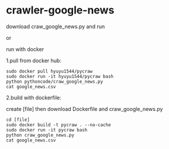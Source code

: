 # crawler-google-news

download craw_google_news.py and run


or 


run with docker

1.pull from docker hub:

	sudo docker pull hyuyu1544/pycraw
	sudo docker run -it hyuyu1544/pycraw bash
	python pythoncode/craw_google_news.py
	cat google_news.csv

2.build with dockerfile:

create [file] then download Dockerfile and craw_google_news.py
	
	cd [file]
	sudo docker build -t pycraw . --no-cache
	sudo docker run -it pycraw bash
	python craw_google_news.py
	cat google_news.csv
